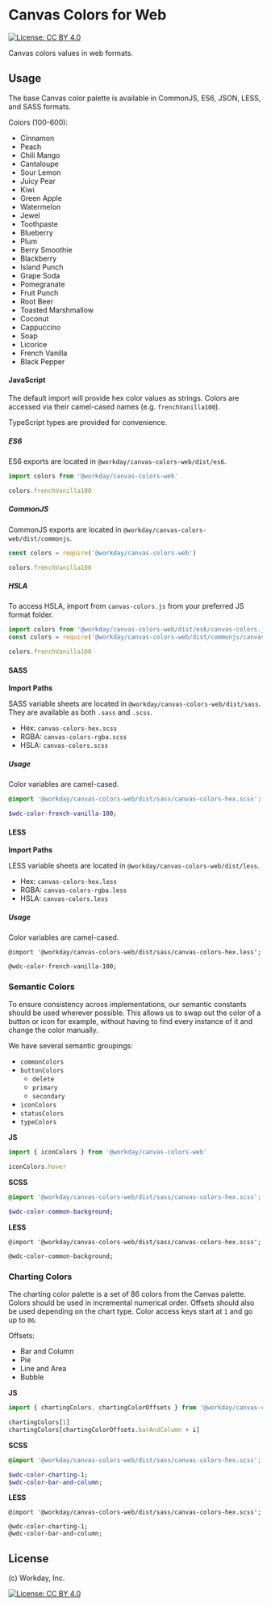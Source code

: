 # Canvas Colors for Web

[![License: CC BY 4.0](https://img.shields.io/badge/License-CC%20BY%204.0-lightgrey.svg)](https://creativecommons.org/licenses/by/4.0/)

Canvas colors values in web formats.

## Usage

The base Canvas color palette is available in CommonJS, ES6, JSON, LESS, and SASS formats.

Colors (100-600):

* Cinnamon
* Peach
* Chili Mango
* Cantaloupe
* Sour Lemon
* Juicy Pear
* Kiwi
* Green Apple
* Watermelon
* Jewel
* Toothpaste
* Blueberry
* Plum
* Berry Smoothie
* Blackberry
* Island Punch
* Grape Soda
* Pomegranate
* Fruit Punch
* Root Beer
* Toasted Marshmallow
* Coconut
* Cappuccino
* Soap
* Licorice
* French Vanilla
* Black Pepper

#### JavaScript

The default import will provide hex color values as strings. Colors are accessed via their camel-cased names (e.g. `frenchVanilla100`).

TypeScript types are provided for convenience.

##### ES6

ES6 exports are located in `@workday/canvas-colors-web/dist/es6`.

```js
import colors from '@workday/canvas-colors-web'

colors.frenchVanilla100
```

##### CommonJS

CommonJS exports are located in `@workday/canvas-colors-web/dist/commonjs`.

```js
const colors = require('@workday/canvas-colors-web')

colors.frenchVanilla100
```

##### HSLA

To access HSLA, import from `canvas-colors.js` from your preferred JS format folder.

```js
import colors from '@workday/canvas-colors-web/dist/es6/canvas-colors.js'
const colors = require('@workday/canvas-colors-web/dist/commonjs/canvas-colors.js')

colors.frenchVanilla100
```

#### SASS

**Import Paths**

SASS variable sheets are located in `@workday/canvas-colors-web/dist/sass`. They are available as both `.sass` and `.scss`.

* Hex: `canvas-colors-hex.scss`
* RGBA: `canvas-colors-rgba.scss`
* HSLA: `canvas-colors.scss`

##### Usage

Color variables are camel-cased.

```scss
@import '@workday/canvas-colors-web/dist/sass/canvas-colors-hex.scss';

$wdc-color-french-vanilla-100;
```

#### LESS

**Import Paths**

LESS variable sheets are located in `@workday/canvas-colors-web/dist/less`.

* Hex: `canvas-colors-hex.less`
* RGBA: `canvas-colors-rgba.less`
* HSLA: `canvas-colors.less`

##### Usage

Color variables are camel-cased.

```less
@import '@workday/canvas-colors-web/dist/sass/canvas-colors-hex.less';

@wdc-color-french-vanilla-100;
```

### Semantic Colors

To ensure consistency across implementations, our semantic constants should be used wherever possible. This allows us to swap out the color of a button or icon for example, without having to find every instance of it and change the color manually.

We have several semantic groupings:

* `commonColors`
* `buttonColors`
  * `delete`
  * `primary`
  * `secondary`
* `iconColors`
* `statusColors`
* `typeColors`

**JS**

```js
import { iconColors } from '@workday/canvas-colors-web'

iconColors.hover
```

**SCSS**

```scss
@import '@workday/canvas-colors-web/dist/sass/canvas-colors-hex.scss';

$wdc-color-common-background;
```

**LESS**

```less
@import '@workday/canvas-colors-web/dist/sass/canvas-colors-hex.scss';

@wdc-color-common-background;
```

### Charting Colors

The charting color palette is a set of 86 colors from the Canvas palette. Colors should be used in incremental numerical order. Offsets should also be used depending on the chart type. Color access keys start at `1` and go up to `86`.

Offsets:

* Bar and Column
* Pie
* Line and Area
* Bubble

**JS**

```js
import { chartingColors, chartingColorOffsets } from '@workday/canvas-colors-web'

chartingColors[1]
chartingColors[chartingColorOffsets.barAndColumn + i]
```

**SCSS**

```scss
@import '@workday/canvas-colors-web/dist/sass/canvas-colors-hex.scss';

$wdc-color-charting-1;
$wdc-color-bar-and-column;
```

**LESS**

```less
@import '@workday/canvas-colors-web/dist/sass/canvas-colors-hex.scss';

@wdc-color-charting-1;
@wdc-color-bar-and-column;
```

## License

(c) Workday, Inc.

[![License: CC BY 4.0](https://img.shields.io/badge/License-CC%20BY%204.0-lightgrey.svg)](https://creativecommons.org/licenses/by/4.0/)

